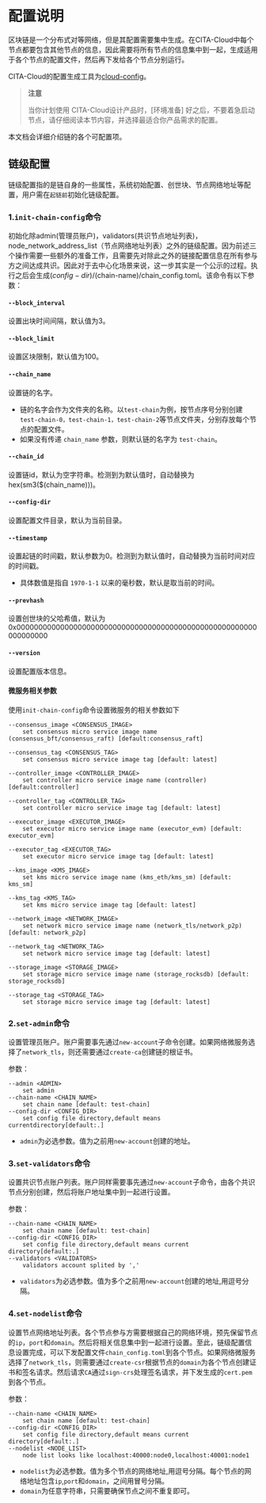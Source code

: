 ﻿# 配置说明

区块链是一个分布式对等网络，但是其配置需要集中生成。在CITA-Cloud中每个节点都要包含其他节点的信息，因此需要将所有节点的信息集中到一起，生成适用于各个节点的配置文件，然后再下发给各个节点分别运行。

CITA-Cloud的配置生成工具为[cloud-config](https://github.com/cita-cloud/cloud-config)。

> **注意**
>
> 当你计划使用 CITA-Cloud设计产品时，[环境准备] 好之后，不要着急启动节点，请仔细阅读本节内容，并选择最适合你产品需求的配置。

本文档会详细介绍链的各个可配置项。

## 链级配置

链级配置指的是链自身的一些属性，系统初始配置、创世块、节点网络地址等配置，用户需在`起链前`初始化链级配置。

### 1.`init-chain-config`命令
初始化除admin(管理员账户)，validators(共识节点地址列表)，node_network_address_list（节点网络地址列表）之外的链级配置。因为前述三个操作需要一些额外的准备工作，且需要先对除此之外的链接配置信息在所有参与方之间达成共识。因此对于去中心化场景来说，这一步其实是一个公示的过程。执行之后会生成$(config-dir)/$(chain-name)/chain_config.toml。该命令有以下参数：

####  `--block_interval`

设置出块时间间隔，默认值为3。

####  `--block_limit`

设置区块限制，默认值为100。

#### `--chain_name`

设置链的名字。

* 链的名字会作为文件夹的名称。以`test-chain`为例，按节点序号分别创建`test-chain-0，test-chain-1，test-chain-2`等节点文件夹，分别存放每个节点的配置文件。
* 如果没有传递 `chain_name` 参数，则默认链的名字为 `test-chain`。

####  `--chain_id`

设置链id，默认为空字符串。检测到为默认值时，自动替换为hex(sm3($(chain_name)))。

####  `--config-dir`

设置配置文件目录，默认为当前目录。

#### `--timestamp`

设置起链的时间戳，默认参数为0。检测到为默认值时，自动替换为当前时间对应的时间戳。

* 具体数值是指自 `1970-1-1` 以来的毫秒数，默认是取当前的时间。

#### `--prevhash`

设置创世块的父哈希值，默认为0x0000000000000000000000000000000000000000000000000000000000000000

#### `--version`

设置配置版本信息。

####  微服务相关参数

使用`init-chain-config`命令设置微服务的相关参数如下

```
--consensus_image <CONSENSUS_IMAGE>
	set consensus micro service image name (consensus_bft/consensus_raft) [default:consensus_raft]

--consensus_tag <CONSENSUS_TAG>
	set consensus micro service image tag [default: latest]

--controller_image <CONTROLLER_IMAGE>
	set controller micro service image name (controller)[default:controller]

--controller_tag <CONTROLLER_TAG>
	set controller micro service image tag [default: latest]

--executor_image <EXECUTOR_IMAGE>
	set executor micro service image name (executor_evm) [default: executor_evm]

--executor_tag <EXECUTOR_TAG>
	set executor micro service image tag [default: latest]

--kms_image <KMS_IMAGE>
	set kms micro service image name (kms_eth/kms_sm) [default: kms_sm]

--kms_tag <KMS_TAG>
	set kms micro service image tag [default: latest]

--network_image <NETWORK_IMAGE>
	set network micro service image name (network_tls/network_p2p) [default: network_p2p]

--network_tag <NETWORK_TAG>
	set network micro service image tag [default: latest]

--storage_image <STORAGE_IMAGE>
	set storage micro service image name (storage_rocksdb) [default: storage_rocksdb]

--storage_tag <STORAGE_TAG>
	set storage micro service image tag [default: latest]
```

### 2.`set-admin`命令

设置管理员账户。账户需要事先通过`new-account`子命令创建。如果网络微服务选择了`network_tls`，则还需要通过`create-ca`创建链的根证书。

参数：

```
--admin <ADMIN>              
	set admin
--chain-name <CHAIN_NAME>    
	set chain name [default: test-chain]
--config-dir <CONFIG_DIR>    
	set config file directory,default means currentdirectory[default:.]
```

* `admin`为必选参数。值为之前用`new-account`创建的地址。

### 3.`set-validators`命令

设置共识节点账户列表。账户同样需要事先通过`new-account`子命令，由各个共识节点分别创建，然后将账户地址集中到一起进行设置。

参数：

```
--chain-name <CHAIN_NAME>
	set chain name [default: test-chain]
--config-dir <CONFIG_DIR>
	set config file directory,default means current directory[default:.]
--validators <VALIDATORS>
	validators account splited by ','
```

* `validators`为必选参数。值为多个之前用`new-account`创建的地址,用逗号分隔。

### 4.`set-nodelist`命令

设置节点网络地址列表。各个节点参与方需要根据自己的网络环境，预先保留节点的`ip`，`port`和`domain`。然后将相关信息集中到一起进行设置。至此，链级配置信息设置完成，可以下发配置文件`chain_config.toml`到各个节点。如果网络微服务选择了`network_tls`，则需要通过`create-csr`根据节点的`domain`为各个节点创建证书和签名请求。然后请求`CA`通过`sign-crs`处理签名请求，并下发生成的`cert.pem`到各个节点。

参数：

```
--chain-name <CHAIN_NAME>
	set chain name [default: test-chain]
--config-dir <CONFIG_DIR>
	set config file directory,default means current directory[default:.]
--nodelist <NODE_LIST>
	node list looks like localhost:40000:node0,localhost:40001:node1
```

* `nodelist`为必选参数。值为多个节点的网络地址,用逗号分隔。每个节点的网络地址包含`ip`,`port`和`domain`，之间用冒号分隔。
* `domain`为任意字符串，只需要确保节点之间不重复即可。
